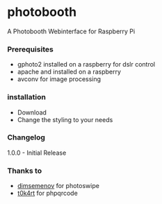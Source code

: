 # photobooth
A Photobooth Webinterface for Raspberry Pi

### Prerequisites
- gphoto2 installed on a raspberry for dslr control
- apache and installed on a raspberry
- avconv for image processing

### installation
- Download
- Change the styling to your needs 

### Changelog
1.0.0 - Initial Release

### Thanks to
- [dimsemenov](https://github.com/dimsemenov/photoswipe) for photoswipe
- [t0k4rt](https://github.com/t0k4rt/phpqrcode) for phpqrcode